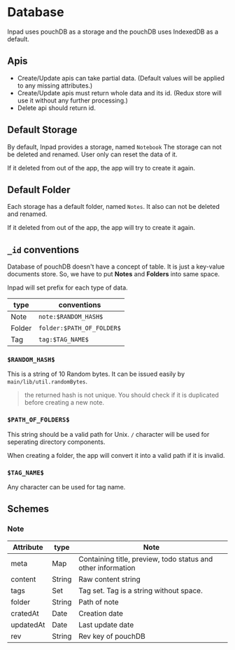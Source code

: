 # Database

Inpad uses pouchDB as a storage and the pouchDB uses IndexedDB as a default.

## Apis

- Create/Update apis can take partial data. (Default values will be applied to any missing attributes.)
- Create/Update apis must return whole data and its id. (Redux store will use it without any further processing.)
- Delete api should return id.

## Default Storage

By default, Inpad provides a storage, named `Notebook`
The storage can not be deleted and renamed. User only can reset the data of it.

If it deleted from out of the app, the app will try to create it again.

## Default Folder

Each storage has a default folder, named `Notes`.
It also can not be deleted and renamed.

If it deleted from out of the app, the app will try to create it again.

## `_id` conventions

Database of pouchDB doesn't have a concept of table. It is just a key-value documents store.
So, we have to put **Notes** and **Folders** into same space.

Inpad will set prefix for each type of data.

type   | conventions
-------|--------------------
Note   | `note:$RANDOM_HASH$`
Folder | `folder:$PATH_OF_FOLDER$`
Tag    | `tag:$TAG_NAME$`

### `$RANDOM_HASH$`

This is a string of 10 Random bytes. It can be issued easily by `main/lib/util.randomBytes`.

> the returned hash is not unique. You should check if it is duplicated before creating a new note.

### `$PATH_OF_FOLDERS$`

This string should be a valid path for Unix. `/` character will be used for seperating directory components.

When creating a folder, the app will convert it into a valid path if it is invalid.

### `$TAG_NAME$`

Any character can be used for tag name.

## Schemes

### Note

Attribute | type        | Note
----------|-------------|---------------
meta      | Map<Any>    | Containing title, preview, todo status and other information
content   | String      | Raw content string
tags      | Set<String> | Tag set. Tag is a string without space.
folder    | String      | Path of note
cratedAt  | Date        | Creation date
updatedAt | Date        | Last update date
rev       | String      | Rev key of pouchDB
